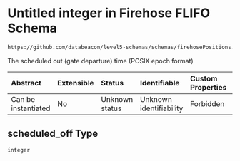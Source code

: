 # Untitled integer in Firehose FLIFO Schema

```txt
https://github.com/databeacon/level5-schemas/schemas/firehosePositions.schema.json#/properties/scheduled_off
```

The scheduled out (gate departure) time (POSIX epoch format)

| Abstract            | Extensible | Status         | Identifiable            | Custom Properties | Additional Properties | Access Restrictions | Defined In                                                                                |
| :------------------ | :--------- | :------------- | :---------------------- | :---------------- | :-------------------- | :------------------ | :---------------------------------------------------------------------------------------- |
| Can be instantiated | No         | Unknown status | Unknown identifiability | Forbidden         | Allowed               | none                | [firehoseFLIFO.schema.json\*](../../out/firehoseFLIFO.schema.json "open original schema") |

## scheduled\_off Type

`integer`

